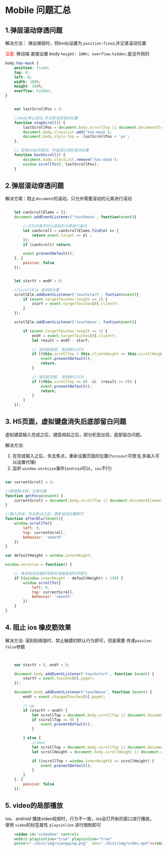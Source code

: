# Mobile 问题汇总


## 1.弹层滚动穿透问题
解决方法： 弹出弹层时，将body设置为 `position:fixed`,并记录滚动位置

<span style="color:red;">注意:</span> 移动端 直接设置 body `height: 100%; overflow:hidden;`是没作用的

```css
body.has-mask {
    position: fixed;
    top: 0;
    left: 0;
    width: 100%;
    height: 100%;
    overflow: hidden;
}
```

```js

    var lastScrollPos = 0;

    //body停止滚动,并记录当前滚动位置
    function stopScroll() {
        lastScrollPos = document.body.scrollTop || document.documentElement.scrollTop;
        document.body.classList.add('has-mask');
        document.body.style.top = -lastScrollPos + 'px';
    },

    // 回复body的滚动，并返回之前的滚动位置
    function backScroll() {
        document.body.classList.remove('has-mask');
        window.scrollTo(0, lastScrollPos);
    }
```


## 2.弹层滚动穿透问题
解决方案：阻止`document`的滚动，只允许需要滚动的元素进行滚动

```js

    let canScrollElems = [];
    document.addEventListener('touchmove', function(event){

        //只允许其中可以滚动的元素进行滚动
        let canScroll = canScrollElems.find(el => {
            return event.target == el ;
        });
        if (canScroll) return;

        event.preventDefault();
    }, {
        passive: false
    });


    let startY = endY = 0;

    //scrollEle 滚动的元素
    scrollEle.addEventListener('touchstart', funtion(event){
        if (event.targetTouches.length == 1) {
            starY = event.targetTouches[0].clientY;
        }
    });

    scrollEle.addEventListener('touchmove', funtion(event){

        if (event.targetTouches.length == 1) {
            endY = event.targetTouches[0].clientY;
            let result = endY - starY;

            // 滚动到底部, 取消默认行为
            if ((this.scrollTop + this.clientHeight >= this.scrollHeight)  &&  (result <= 0)) {
                event.preventDefault();
                return;
            } 

            // 滚动到顶部, 取消默认行为
            if ((this.scrollTop <= 0)  &&  (result >= 0)) {
                event.preventDefault();
                return;
            } 
        }
    });

```



## 3. H5页面，虚拟键盘消失后底部留白问题
虚拟键盘输入完成之后，键盘收起之后，部分机型出现，底部留白问题。    

解决方法: 
1. 在完成输入之后，失去焦点，重新设置页面的位置(`focusout`可冒泡,多输入可以设置代理)
2. 监听 `window.onresize`事件(`android`可以，`ios`不行)

```js

var currentScroll = 0;

//获得焦点时，记录位置
function getFocus(event) {
    currentScroll = document.body.scrollTop || document.documentElement.scrollTop;
}

//输入完成，失去焦点之后，更新滚动位置即可
function afterBlur(event){
    window.scrollTo({
        left: 0,
        top: currentScroll,
        behavior: 'smooth'
    })
}

```


```js
var defaultHeight = window.innerHeight;

window.onresize = function() {

    // 考虑到浏览器的导航栏或者底部栏的变化
    if ((window.innerHeight - defaultHeight) > 150) {
        window.scrollTo({
            left: 0,
            top: currentScroll,
            behavior: 'smooth'
        })
    }
}
```



## 4. 阻止 ios 橡皮筋效果
解决方法: 滚到到阈值时，禁止触摸的默认行为即可，但是需要 传递`passive: false`参数

```js


    var startY = 0, endY = 0;

    document.body.addEventListener('touchstart', function (event) {
        startY = event.touches[0].pageY;
    });

    document.body.addEventListener('touchmove', function (event) {
        endY = event.changedTouches[0].pageY;

        // up
        if (startY < endY) {
            let scrollTop = document.body.scrollTop || document.documentElement.scrollTop;
            if (scrollTop <= 0) {
                event.preventDefault();
            }

        } else {
            //down
            let scrollTop = document.body.scrollTop || document.documentElement.scrollTop;
            let scrollHeight = document.body.scrollHeight || document.documentElement.scrollHeight;

            if ((scrollTop + window.innerHeight) >= scrollHeight) {
                event.preventDefault();
            }
        }
    }, {
        passive: false
    });

```


## 5. video的局部播放
ios、android 播放video视频时，行为不一致，ios会打开新的窗口进行播放。     
使用 `video`的标签属性 `playsinline` 进行限制即可

```html
    <video id="videoOne" controls 
    webkit-playsinline="true" playsinline="true"  
    poster="./dist/img/xiangqing.png"  src="./dist/img/video.mp4"></video>
```